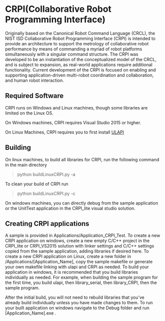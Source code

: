 # CRPI(Collaborative Robot Programming Interface)

Originally based on the Canonical Robot Command Language (CRCL), the NIST ISD Collaborative Robot Programming Interface (CRPI) is intended to provide an architecture to support the metrology of collaborative robot performance by means of commanding a myriad of robot platforms simultaneously with a singular command structure. The CRPI was developed to be an instantiation of the conceptualized model of the CRCL, and is subject to expansion, as real-world applications require additional functionality. Current development of the CRPI is focused on enabling and supporting application-driven multi-robot coordination and collaboration, and human robot interaction.

## Required Software

CRPI runs on Windows and Linux machines, though some libraries are limited on the Linux OS. 

On Windows machines, CRPI requires Visual Studio 2015 or higher. 

On Linux Machines, CRPI requires you to first install [ULAPI](https://github.com/frederickproctor/ulapi)

## Building 

On linux machines, to build all libraries for CRPI, run the following command in the main directory
> python buildLinuxCRPI.py -a

To clean your build of CRPI run
>python buildLinuxCRPI.py -c

On windows machines, you can directly debug from the sample application or the UnitTest application in the CRPI_lite visual studio solution. 


## Creating CRPI applications

A sample is provided in Applications/Application_CRPI_Test.
To create a new CRPI application on windows, create a new empty C/C++ project in the CRPI_lite or CRPI_VS2015 solution with linker settings and C/C++ settings copied from the sample application, adding libraries if desired here.
To create a new CRPI application on Linux, create a new folder in /Applications/[Application_Name], copy the sample makefile or generate your own makefile linking with ulapi and CRPI as needed.
To build your application in windows, it is recommended that you build libraries individually as needed. 
For example, when building the sample program for the first time, you build ulapi, then library_serial, then library_CRPI, then the sample program.  

After the initial build, you will not need to rebuild libraries that you've already build individually unless you have made changes to them.
To run your built application on windows navigate to the Debug folder and run [Application_Name].exe . 

